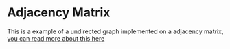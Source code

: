 # Adjacency Matrix

This is a example of a undirected graph implemented on a adjacency matrix,
[you can read more about this here](https://en.wikipedia.org/wiki/Adjacency_matrix)
